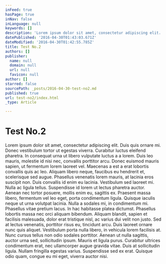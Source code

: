 ```yaml
---
inFeed: true
hasPage: true
inNav: false
inLanguage: null
keywords: []
description: 'Lorem ipsum dolor sit amet, consectetur adipiscing elit. Duis quis ornare mi. Donec vestibulum tortor ut egestas viverra. Curabitur luctus eleifend pharetra. In consequat urna ut libero vulputate luctus a a lorem. Duis leo mauris, molestie id nisi nec, convallis porttitor arcu. Donec euismod mauris sapien, ut fermentum lorem laoreet vel. Maecenas a est a erat lobortis convallis quis ac leo. Aliquam libero neque, faucibus eu hendrerit et, scelerisque sed augue. Phasellus venenatis lorem mauris, at lacinia eros suscipit non. Duis convallis id enim eu lacinia. Vestibulum sed laoreet mi. Nulla ac ligula tellus. Suspendisse id lorem ut lectus pharetra auctor. Aenean nec tortor posuere, mollis enim eu, sagittis ex. Praesent massa libero, fermentum vel leo eget, porta condimentum ligula. Quisque iaculis neque ut urna volutpat lacinia. Nulla a sodales mi, in condimentum mi. Phasellus vitae pretium lacus. In hac habitasse platea dictumst. Phasellus lobortis massa nec orci aliquam bibendum. Aliquam blandit, sapien et facilisis malesuada, dolor erat tristique nisl, ac varius dui velit non justo. Sed at lectus venenatis, porttitor risus eu, tincidunt arcu. Duis laoreet ornare nunc quis aliquet. Vestibulum porta nulla libero, in vehicula lorem facilisis at. Nunc cursus tellus non odio sodales porttitor. Aenean ut nulla sagittis, auctor urna sed, sollicitudin ipsum. Mauris et ligula purus. Curabitur ultrices condimentum erat, nec ullamcorper augue gravida vitae. Duis at sollicitudin ligula. Nullam fringilla egestas varius. Suspendisse sed ex erat. Quisque odio quam, congue eu mi eget, viverra auctor nisi.'
datePublished: '2016-04-30T01:43:03.671Z'
dateModified: '2016-04-30T01:42:55.785Z'
title: Test No.2
authors: []
publisher:
  name: null
  domain: null
  url: null
  favicon: null
author: []
starred: false
sourcePath: _posts/2016-04-30-test-no2.md
published: true
url: test-no2/index.html
_type: Article

---
```

# Test No.2

Lorem ipsum dolor sit amet, consectetur adipiscing elit. Duis quis ornare mi. Donec vestibulum tortor ut egestas viverra. Curabitur luctus eleifend pharetra. In consequat urna ut libero vulputate luctus a a lorem. Duis leo mauris, molestie id nisi nec, convallis porttitor arcu. Donec euismod mauris sapien, ut fermentum lorem laoreet vel. Maecenas a est a erat lobortis convallis quis ac leo. Aliquam libero neque, faucibus eu hendrerit et, scelerisque sed augue. Phasellus venenatis lorem mauris, at lacinia eros suscipit non. Duis convallis id enim eu lacinia. Vestibulum sed laoreet mi. Nulla ac ligula tellus. Suspendisse id lorem ut lectus pharetra auctor. Aenean nec tortor posuere, mollis enim eu, sagittis ex. Praesent massa libero, fermentum vel leo eget, porta condimentum ligula. Quisque iaculis neque ut urna volutpat lacinia. Nulla a sodales mi, in condimentum mi. Phasellus vitae pretium lacus. In hac habitasse platea dictumst. Phasellus lobortis massa nec orci aliquam bibendum. Aliquam blandit, sapien et facilisis malesuada, dolor erat tristique nisl, ac varius dui velit non justo. Sed at lectus venenatis, porttitor risus eu, tincidunt arcu. Duis laoreet ornare nunc quis aliquet. Vestibulum porta nulla libero, in vehicula lorem facilisis at. Nunc cursus tellus non odio sodales porttitor. Aenean ut nulla sagittis, auctor urna sed, sollicitudin ipsum. Mauris et ligula purus. Curabitur ultrices condimentum erat, nec ullamcorper augue gravida vitae. Duis at sollicitudin ligula. Nullam fringilla egestas varius. Suspendisse sed ex erat. Quisque odio quam, congue eu mi eget, viverra auctor nisi.